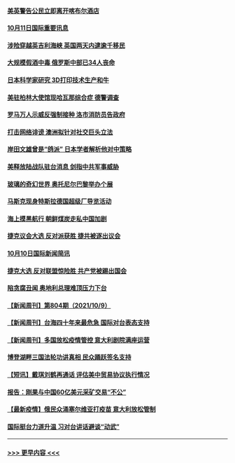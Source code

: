 #### [美英警告公民立即离开喀布尔酒店](../pages/prog202/a103239870.md?t=10112101) 
#### [10月11日国际重要讯息](../pages/prog202/a103239814.md?t=10112101) 
#### [涉险穿越英吉利海峡 英国两天内逮逾千移民](../pages/prog202/a103239731.md?t=10112101) 
#### [大规模假酒中毒 俄罗斯中部已34人丧命](../pages/prog202/a103239706.md?t=10112101) 
#### [日本科学家研究 3D打印技术生产和牛](../pages/prog202/a103239434.md?t=10112101) 
#### [美驻柏林大使馆现哈瓦那综合症 德警调查](../pages/prog202/a103239464.md?t=10112101) 
#### [罗马万人示威反强制接种 洛市消防员告政府](../pages/prog202/a103239494.md?t=10112101) 
#### [打击网络诽谤 澳洲拟针对社交巨头立法](../pages/prog202/a103239472.md?t=10112101) 
#### [岸田文雄曾是“鸽派” 日本学者解析他对中策略](../pages/prog202/a103239451.md?t=10112101) 
#### [美释放陆战队驻台消息 剑指中共军事威胁](../pages/prog202/a103239294.md?t=10112101) 
#### [玻璃的奇幻世界 奥托尼尔巴黎举办个展](../pages/prog202/a103239287.md?t=10112101) 
#### [马斯克现身特斯拉德国超级厂导览活动](../pages/prog202/a103239269.md?t=10112101) 
#### [海上摸黑航行 朝鲜煤炭走私中国加剧](../pages/prog202/a103239335.md?t=10112101) 
#### [捷克议会大选 反对派获胜 捷共被逐出议会](../pages/prog202/a103239311.md?t=10112101) 
#### [10月10日国际新闻简讯](../pages/prog202/a103239296.md?t=10112101) 
#### [捷克大选 反对联盟惊险胜 共产党被踢出国会](../pages/prog202/a103239120.md?t=10112101) 
#### [陷贪腐丑闻 奥地利总理难顶压力下台](../pages/prog202/a103239095.md?t=10112101) 
#### [【新闻周刊】第804期（2021/10/9）](../pages/prog202/a103238967.md?t=10112101) 
#### [【新闻周刊】台海四十年来最危急 国际对台表态支持](../pages/prog202/a103238938.md?t=10112101) 
#### [【新闻周刊】多国放松疫情管控 意大利剧院满座运营](../pages/prog202/a103238919.md?t=10112101) 
#### [博登湖畔三国法轮功讲真相 民众踊跃签名支持](../pages/prog202/a103238608.md?t=10112101) 
#### [【短讯】戴琪刘鹤再通话 评估美中贸易协议执行情况](../pages/prog202/a103238879.md?t=10112101) 
#### [报告：刚果与中国60亿美元采矿交易“不公”](../pages/prog202/a103238733.md?t=10112101) 
#### [【最新疫情】俄民众涌塞尔维亚打疫苗 意大利放松管制](../pages/prog202/a103238752.md?t=10112101) 
#### [国际挺台力道升温 习对台讲话避谈“动武”](../pages/prog202/a103238723.md?t=10112101) 

----
#### [ >>> 更早内容 <<< ](../indexes/prog202-earlier.md)

